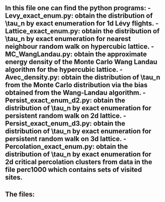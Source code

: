 In this file one can find the python programs:
-Levy_exact_enum.py: obtain the distribution of \tau_n by exact enumeration for 1d Lévy flights.
-Lattice_exact_enum.py: obtain the distribution of \tau_n by exact enumeration for nearest neighbour random walk on hypercubic lattice.
-MC_WangLandau.py: obtain the approximate energy density of the Monte Carlo Wang Landau algorithm for the hypercubic lattice.
-Avec_density.py: obtain the distribution of \tau_n from the Monte Carlo distribution via the bias obtained from the Wang-Landau algorithm.
-Persist_exact_enum_d2.py: obtain the distribution of \tau_n by exact enumeration for persistent random walk on 2d lattice.
-Persist_exact_enum_d3.py: obtain the distribution of \tau_n by exact enumeration for persistent random walk on 3d lattice.
-Percolation_exact_enum.py: obtain the distribution of \tau_n by exact enumeration for 2d critical percolation clusters from data in the file perc1000 which contains sets of visited sites.
-

The files:
-
